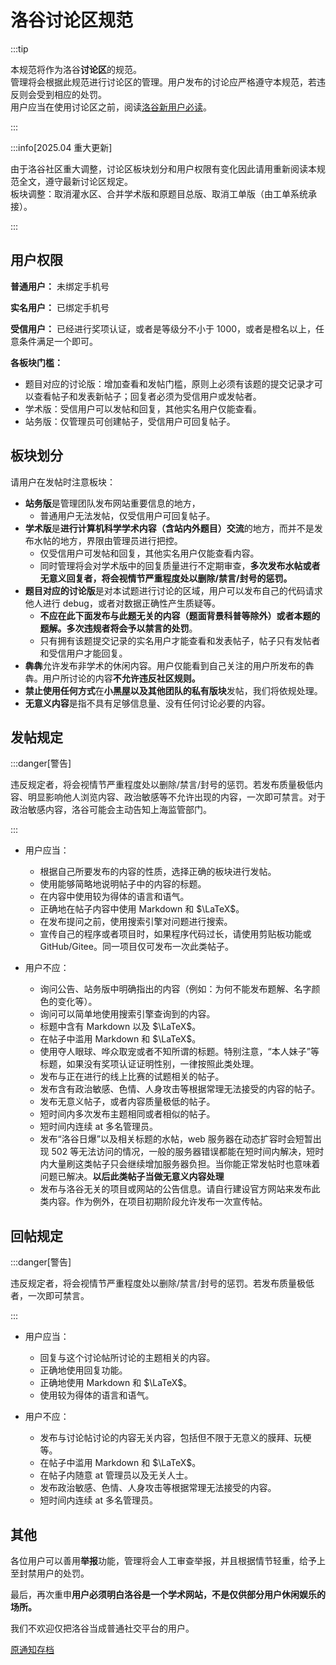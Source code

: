 # 洛谷讨论区规范

:::tip

本规范将作为洛谷**讨论区**的规范。  
管理将会根据此规范进行讨论区的管理。用户发布的讨论应严格遵守本规范，若违反则会受到相应的处罚。  
用户应当在使用讨论区之前，阅读[洛谷新用户必读](https://www.luogu.com.cn/discuss/241461)。

:::

:::info[2025.04 重大更新]

由于洛谷社区重大调整，讨论区板块划分和用户权限有变化因此请用重新阅读本规范全文，遵守最新讨论区规定。  
板块调整：取消灌水区、合并学术版和原题目总版、取消工单版（由工单系统承接）。

:::

## 用户权限

**普通用户：**
未绑定手机号

**实名用户：**
已绑定手机号

**受信用户：**
已经进行奖项认证，或者是等级分不小于 1000，或者是橙名以上，任意条件满足一个即可。

**各板块门槛：**

- 题目对应的讨论版：增加查看和发帖门槛，原则上必须有该题的提交记录才可以查看帖子和发表新帖子；回复者必须为受信用户或发帖者。
- 学术版：受信用户可以发帖和回复，其他实名用户仅能查看。
- 站务版：仅管理员可创建帖子，受信用户可回复帖子。

## 板块划分

请用户在发帖时注意板块：

- **站务版**是管理团队发布网站重要信息的地方，
  - 普通用户无法发帖，仅受信用户可回复帖子。
- **学术版**是**进行计算机科学学术内容（含站内外题目）交流**的地方，而并不是发布水帖的地方，界限由管理员进行把控。
  - 仅受信用户可发帖和回复，其他实名用户仅能查看内容。
  - 同时管理将会对学术版中的回复质量进行不定期审查，**多次发布水帖或者无意义回复者，将会视情节严重程度处以删除/禁言/封号的惩罚。**
- **题目对应的讨论版**是对本试题进行讨论的区域，用户可以发布自己的代码请求他人进行 debug，或者对数据正确性产生质疑等。
  - **不应在此下面发布与此题无关的内容（题面背景科普等除外）或者本题的题解。多次违规者将会予以禁言的处罚**。
  - 只有拥有该题提交记录的实名用户才能查看和发表帖子，帖子只有发帖者和受信用户才能回复。
- **犇犇**允许发布非学术的休闲内容。用户仅能看到自己关注的用户所发布的犇犇。用户所讨论的内容**不允许违反社区规则。**
- **禁止使用任何方式**在**小黑屋以及其他团队的私有版块**发帖，我们将依规处理。
- **无意义内容**是指不具有足够信息量、没有任何讨论必要的内容。

## 发帖规定

:::danger[警告]

违反规定者，将会视情节严重程度处以删除/禁言/封号的惩罚。若发布质量极低内容、明显影响他人浏览内容、政治敏感等不允许出现的内容，一次即可禁言。对于政治敏感内容，洛谷可能会主动告知上海监管部门。

:::

- 用户应当：
  - 根据自己所要发布的内容的性质，选择正确的板块进行发帖。
  - 使用能够简略地说明帖子中的内容的标题。
  - 在内容中使用较为得体的语言和语气。
  - 正确地在帖子内容中使用 Markdown 和 $\LaTeX$。
  - 在发布提问之前，使用搜索引擎对问题进行搜索。
  - 宣传自己的程序或者项目时，如果程序代码过长，请使用剪贴板功能或 GitHub/Gitee。同一项目仅可发布一次此类帖子。

- 用户不应：
  - 询问公告、站务版中明确指出的内容（例如：为何不能发布题解、名字颜色的变化等）。
  - 询问可以简单地使用搜索引擎查询到的内容。
  - 标题中含有 Markdown 以及 $\LaTeX$。
  - 在帖子中滥用 Markdown 和 $\LaTeX$。
  - 使用夺人眼球、哗众取宠或者不知所谓的标题。特别注意，“本人妹子”等标题，如果没有奖项认证证明性别，一律按照此类处理。
  - 发布与正在进行的线上比赛的试题相关的帖子。
  - 发布含有政治敏感、色情、人身攻击等根据常理无法接受的内容的帖子。
  - 发布无意义帖子，或者内容质量极低的帖子。
  - 短时间内多次发布主题相同或者相似的帖子。
  - 短时间内连续 at 多名管理员。
  - 发布“洛谷日爆”以及相关标题的水帖，web 服务器在动态扩容时会短暂出现 502 等无法访问的情况，一般的服务器错误都能在短时间内解决，短时内大量刷这类帖子只会继续增加服务器负担。当你能正常发帖时也意味着问题已解决。**以后此类帖子当做无意义内容处理**
  - 发布与洛谷无关的项目或网站的公告信息。请自行建设官方网站来发布此类内容。作为例外，在项目初期阶段允许发布一次宣传帖。

## 回帖规定

:::danger[警告]

 违反规定者，将会视情节严重程度处以删除/禁言/封号的惩罚。若发布质量极低者，一次即可禁言。

:::

- 用户应当：

  - 回复与这个讨论帖所讨论的主题相关的内容。
  - 正确地使用回复功能。
  - 正确地使用 Markdown 和 $\LaTeX$。
  - 使用较为得体的语言和语气。

- 用户不应：

  - 发布与讨论帖讨论的内容无关内容，包括但不限于无意义的膜拜、玩梗等。
  - 在帖子中滥用 Markdown 和 $\LaTeX$。
  - 在帖子内随意 at 管理员以及无关人士。
  - 发布政治敏感、色情、人身攻击等根据常理无法接受的内容。
  - 短时间内连续 at 多名管理员。

## 其他

各位用户可以善用**举报**功能，管理将会人工审查举报，并且根据情节轻重，给予上至封禁用户的处罚。

最后，再次重申**用户必须明白洛谷是一个学术网站，不是仅供部分用户休闲娱乐的场所。**

我们不欢迎仅把洛谷当成普通社交平台的用户。

[原通知存档](https://www.luogu.com.cn/paste/ci6j327m)
